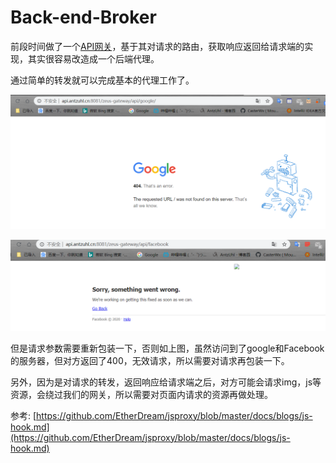 # Back-end-Broker

前段时间做了一个[API网关](https://github.com/CasterWx/Zeus)，基于其对请求的路由，获取响应返回给请求端的实现，其实很容易改造成一个后端代理。

通过简单的转发就可以完成基本的代理工作了。

![1](img/1.png)

![2](img/2.png)

但是请求参数需要重新包装一下，否则如上图，虽然访问到了google和Facebook的服务器，但对方返回了400，无效请求，所以需要对请求再包装一下。

另外，因为是对请求的转发，返回响应给请求端之后，对方可能会请求img，js等资源，会绕过我们的网关，所以需要对页面内请求的资源再做处理。

参考: [https://github.com/EtherDream/jsproxy/blob/master/docs/blogs/js-hook.md](https://github.com/EtherDream/jsproxy/blob/master/docs/blogs/js-hook.md)